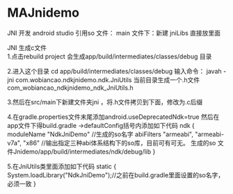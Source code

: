 # MAJnidemo
JNI 开发
android studio 引用so 文件：
 main 文件下：新建 jniLibs 直接放里面

JNI 生成c文件	
1.点击rebuild project 会生成app/build/intermediates/classes/debug 目录

2.进入这个目录  cd app/build/intermediates/classes/debug
  输入命令： javah -jni com.wobiancao.ndkjnidemo.ndk.JniUtils
  当前目录生成一个.h文件 com_wobiancao_ndkjnidemo_ndk_JniUtils.h
  
3.然后在src/main下新建文件夹jni ，将.h文件拷贝到下面，修改为.c后缀

4.在gradle.properties文件末尾添加android.useDeprecatedNdk=true
  然后在app文件下得build.gradle ->defaultConfig括号内添加如下代码
  ndk {
   moduleName "NdkJniDemo"          //生成的so名字 
   abiFilters "armeabi", "armeabi-v7a", "x86" //输出指定三种abi体系结构下的so库，目前可有可无。 生成的so 文件Jnidemo/app/build/intermediates/ndk/debug/lib
   }

5.在JniUtils类里面添加如下代码
  static {
   System.loadLibrary("NdkJniDemo");//之前在build.gradle里面设置的so名字，必须一致
  }
